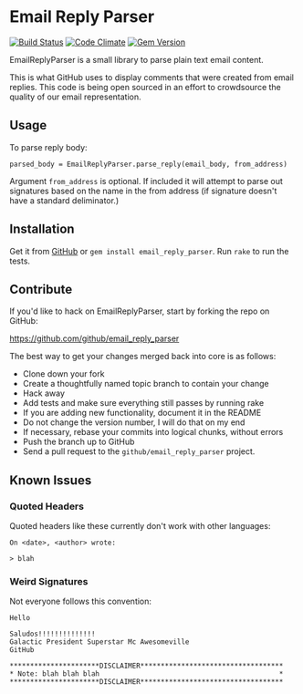 # Email Reply Parser

[![Build Status](https://secure.travis-ci.org/lawrencepit/email_reply_parser.png?branch=master)](http://travis-ci.org/lawrencepit/email_reply_parser)
[![Code Climate](https://codeclimate.com/badge.png)](https://codeclimate.com/github/lawrencepit/email_reply_parser)
[![Gem Version](https://fury-badge.herokuapp.com/rb/email_reply_parser.png)](http://badge.fury.io/rb/email_reply_parser)

EmailReplyParser is a small library to parse plain text email content.

This is what GitHub uses to display comments that were created from
email replies.  This code is being open sourced in an effort to
crowdsource the quality of our email representation.

## Usage

To parse reply body:

`parsed_body = EmailReplyParser.parse_reply(email_body, from_address)`

Argument `from_address` is optional. If included it will attempt to parse out signatures based on the name in the from address (if signature doesn't have a standard deliminator.)

## Installation

Get it from [GitHub][github] or `gem install email_reply_parser`.  Run `rake` to run the tests.

[github]: https://github.com/github/email_reply_parser

## Contribute

If you'd like to hack on EmailReplyParser, start by forking the repo on GitHub:

https://github.com/github/email_reply_parser

The best way to get your changes merged back into core is as follows:

* Clone down your fork
* Create a thoughtfully named topic branch to contain your change
* Hack away
* Add tests and make sure everything still passes by running rake
* If you are adding new functionality, document it in the README
* Do not change the version number, I will do that on my end
* If necessary, rebase your commits into logical chunks, without errors
* Push the branch up to GitHub
* Send a pull request to the `github/email_reply_parser` project.

## Known Issues

### Quoted Headers

Quoted headers like these currently don't work with other languages:

    On <date>, <author> wrote:

    > blah

### Weird Signatures

Not everyone follows this convention:

    Hello

    Saludos!!!!!!!!!!!!!!
    Galactic President Superstar Mc Awesomeville
    GitHub

    **********************DISCLAIMER***********************************
    * Note: blah blah blah                                            *
    **********************DISCLAIMER***********************************

